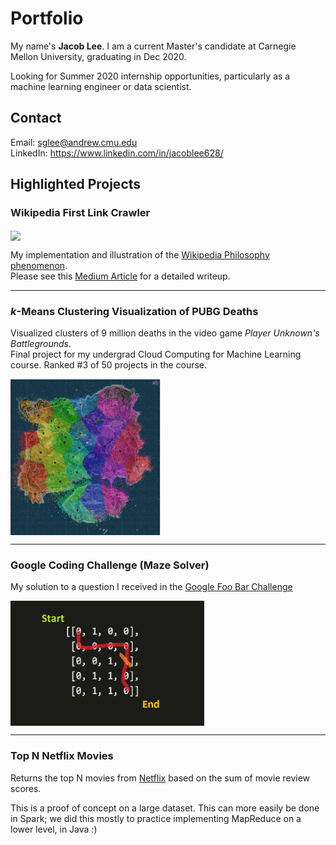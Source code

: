 # Portfolio

My name's **Jacob Lee**. I am a current Master's candidate at Carnegie Mellon University, graduating in Dec 2020.

Looking for Summer 2020 internship opportunities, particularly as a machine learning engineer or data scientist.

## Contact
Email: sglee@andrew.cmu.edu  
LinkedIn: https://www.linkedin.com/in/jacoblee628/

## Highlighted Projects

### Wikipedia First Link Crawler
<img src="https://miro.medium.com/max/1024/1*CQLyujxlazvtekDXEPqyBA.png" align="center" height="300">  

My implementation and illustration of the [Wikipedia Philosophy phenomenon](https://en.wikipedia.org/wiki/Wikipedia:Getting_to_Philosophy).  
Please see this [Medium Article](https://medium.com/@jacoblee628/all-roads-lead-to-philosophy-on-wikipedia-35d647b232b2) for a detailed writeup. 

-------

### *k*-Means Clustering Visualization of PUBG Deaths
Visualized clusters of 9 million deaths in the video game *Player Unknown's Battlegrounds*.  
Final project for my undergrad Cloud Computing for Machine Learning course. Ranked #3 of 50 projects in the course.

<img src="kmeans_pubg/k_30_visualization.png" align="center" height="250">

-------

### Google Coding Challenge (Maze Solver)
My solution to a question I received in the [Google Foo Bar Challenge](https://www.geeksforgeeks.org/google-foo-bar-challenge/)

<img src="google_challenge/maze_example.png" align="center" height="200">

-------

### Top N Netflix Movies
Returns the top N movies from [Netflix](https://www.kaggle.com/netflix-inc/netflix-prize-data/data) based on the sum of movie review scores.

This is a proof of concept on a large dataset. This can more easily be done in Spark; we did this mostly to practice implementing MapReduce on a lower level, in Java :)